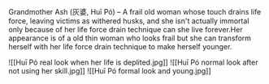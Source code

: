 Grandmother Ash (灰婆, Huī Pó) – A frail old woman whose touch drains life force, leaving victims as withered husks, and she isn't actually immortal only because of her life force drain technique can she live forever.Her appearance is of a old thin woman who looks frail but she can transform herself with her life force drain technique to make herself younger.

![[Huī Pó real look  when her life is deplited.jpg]]
![[Huī Pó normal look after not using her skill.jpg]]
![[Huī Pó formal look and young.jpg]]